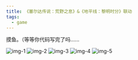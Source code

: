 ```yaml
---
title: 《塞尔达传说：荒野之息》&《地平线：黎明时分》联动
tags:
  - game
---
```


摸鱼。（等等你代码写完了吗......

![img-1](/img/posts/zh/2018-11-11/1.jpg)
![img-2](/img/posts/zh/2018-11-11/2.jpg)
![img-3](/img/posts/zh/2018-11-11/3.jpg)
![img-4](/img/posts/zh/2018-11-11/4.jpg)
![img-5](/img/posts/zh/2018-11-11/5.jpg) <!-- w=400 -->
